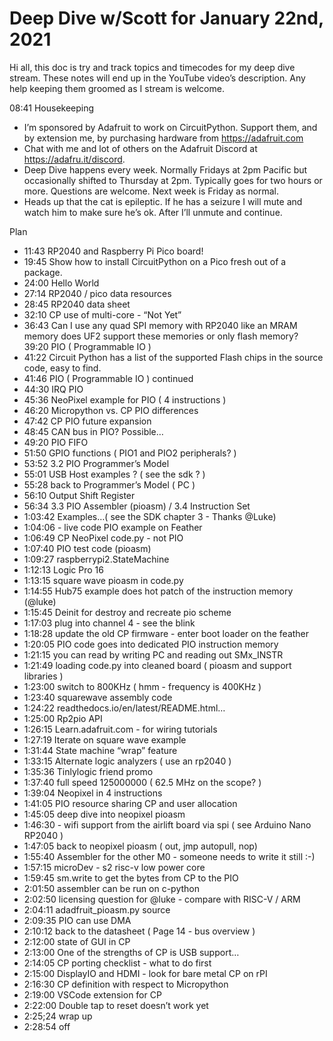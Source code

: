 # Deep Dive w/Scott for January 22nd, 2021


Hi all, this doc is try and track topics and timecodes for my deep dive stream. These notes will end up in the YouTube video’s description. Any help keeping them groomed as I stream is welcome.


08:41 Housekeeping
* I’m sponsored by Adafruit to work on CircuitPython. Support them, and by extension me, by purchasing hardware from https://adafruit.com
* Chat with me and lot of others on the Adafruit Discord at https://adafru.it/discord.
* Deep Dive happens every week. Normally Fridays at 2pm Pacific but occasionally shifted to Thursday at 2pm. Typically goes for two hours or more. Questions are welcome. Next week is Friday as normal.
* Heads up that the cat is epileptic. If he has a seizure I will mute and watch him to make sure he’s ok. After I’ll unmute and continue.


Plan
* 11:43 RP2040 and Raspberry Pi Pico board!
* 19:45 Show how to install CircuitPython on a Pico fresh out of a package.
* 24:00 Hello World
* 27:14 RP2040 / pico data resources
* 28:45 RP2040 data sheet
* 32:10 CP use of multi-core - “Not Yet”
* 36:43 Can I use any quad SPI memory with RP2040 like an MRAM memory does UF2 support these memories or only flash memory?
39:20 PIO ( Programmable IO )
* 41:22 Circuit Python has a list of the supported Flash chips in the source code, easy to find.
* 41:46 PIO ( Programmable IO ) continued
* 44:30 IRQ PIO
* 45:36 NeoPixel example for PIO ( 4 instructions )
* 46:20 Micropython vs. CP PIO differences
* 47:42 CP PIO future expansion
* 48:45 CAN bus in PIO?  Possible…
* 49:20 PIO FIFO
* 51:50 GPIO functions ( PIO1 and PIO2 peripherals? )
* 53:52 3.2 PIO Programmer’s Model 
* 55:01  USB Host examples ?  ( see the sdk ? )
* 55:28  back to Programmer’s Model  ( PC )
* 56:10 Output Shift Register
* 56:34 3.3 PIO Assembler (pioasm) / 3.4 Instruction Set
* 1:03:42 Examples…( see the SDK chapter 3  - Thanks @Luke) 
* 1:04:06 - live code PIO example on Feather
* 1:06:49 CP NeoPixel code.py - not PIO
* 1:07:40 PIO test code (pioasm)
* 1:09:27 raspberrypi2.StateMachine
* 1:12:13 Logic Pro 16 
* 1:13:15 square wave pioasm in code.py
* 1:14:55 Hub75 example does hot patch of the instruction memory (@luke) 
* 1:15:45 Deinit for destroy and recreate pio scheme
* 1:17:03 plug into channel 4 - see the blink
* 1:18:28 update the old CP firmware - enter boot loader on the feather
* 1:20:05  PIO code goes into dedicated PIO instruction memory
* 1:21:15 you can read by writing PC and reading out SMx_INSTR
* 1:21:49 loading code.py into cleaned board ( pioasm and support libraries )
* 1:23:00 switch to 800KHz  ( hmm - frequency is 400KHz )
* 1:23:40 squarewave assembly code
* 1:24:22 readthedocs.io/en/latest/README.html…
* 1:25:00 Rp2pio API
* 1:26:15 Learn.adafruit.com - for wiring tutorials
* 1:27:19 Iterate on square wave example
* 1:31:44 State machine “wrap” feature
* 1:33:15 Alternate logic analyzers ( use an rp2040 )
* 1:35:36 Tinlylogic friend promo
* 1:37:40 full speed 125000000   ( 62.5 MHz on the scope? )
* 1:39:04 Neopixel in 4 instructions
* 1:41:05 PIO resource sharing CP and user allocation
* 1:45:05 deep dive into neopixel pioasm
* 1:46:30 - wifi support from the airlift board via spi ( see Arduino Nano RP2040 )
* 1:47:05 back to neopixel pioasm ( out, jmp autopull, nop)
* 1:55:40 Assembler for the other M0 - someone needs to write it still :-)
* 1:57:15 microDev - s2 risc-v low power core
* 1:59:45 sm.write to get the bytes from CP to the PIO
* 2:01:50 assembler can be run on c-python
* 2:02:50 licensing question for @luke - compare with RISC-V / ARM
* 2:04:11  adadfruit_pioasm.py source
* 2:09:35 PIO can use DMA
* 2:10:12 back to the datasheet ( Page 14 - bus overview )
* 2:12:00 state of GUI in CP
* 2:13:00 One of the strengths of CP is USB support…
* 2:14:05 CP porting checklist - what to do first
* 2:15:00 DisplayIO and HDMI - look for bare metal CP on rPI
* 2:16:30 CP definition with respect to Micropython
* 2:19:00 VSCode extension for CP
* 2:22:00 Double tap to reset doesn’t work yet
* 2:25;24 wrap up
* 2:28:54 off
